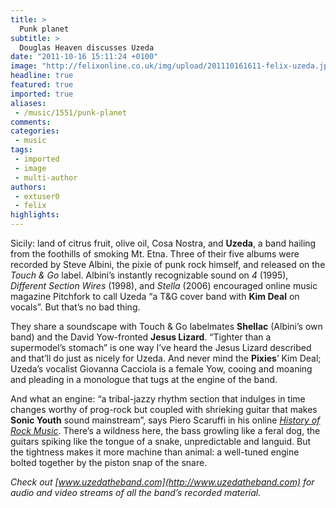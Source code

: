 ```yaml
---
title: >
  Punk planet
subtitle: >
  Douglas Heaven discusses Uzeda
date: "2011-10-16 15:11:24 +0100"
image: "http://felixonline.co.uk/img/upload/201110161611-felix-uzeda.jpg"
headline: true
featured: true
imported: true
aliases:
 - /music/1551/punk-planet
comments:
categories:
 - music
tags:
 - imported
 - image
 - multi-author
authors:
 - extuser0
 - felix
highlights:
---
```


Sicily: land of citrus fruit, olive oil, Cosa Nostra, and __Uzeda__, a band hailing from the foothills of smoking Mt. Etna. Three of their five albums were recorded by Steve Albini, the pixie of punk rock himself, and released on the _Touch & Go_ label. Albini’s instantly recognizable sound on _4_ (1995), _Different Section Wires_ (1998), and _Stella_ (2006) encouraged online music magazine Pitchfork to call Uzeda “a T&G cover band with __Kim Deal__ on vocals”. But that’s no bad thing.

They share a soundscape with Touch & Go labelmates __Shellac__ (Albini’s own band) and the David Yow-fronted __Jesus Lizard__. “Tighter than a supermodel’s stomach” is one way I’ve heard the Jesus Lizard described and that’ll do just as nicely for Uzeda. And never mind the __Pixies__’ Kim Deal; Uzeda’s vocalist Giovanna Cacciola is a female Yow, cooing and moaning and pleading in a monologue that tugs at the engine of the band.

And what an engine: “a tribal-jazzy rhythm section that indulges in time changes worthy of prog-rock but coupled with shrieking guitar that makes __Sonic Youth__ sound mainstream”, says Piero Scaruffi in his online [_History of Rock Music_](http://www.scaruffi.com/history/). There’s a wildness here, the bass growling like a feral dog, the guitars spiking like the tongue of a snake, unpredictable and languid. But the tightness makes it more machine than animal: a well-tuned engine bolted together by the piston snap of the snare.

_Check out [www.uzedatheband.com](http://www.uzedatheband.com) for audio and video streams of all the band’s recorded material._
